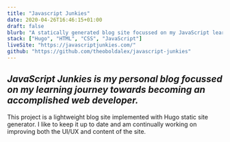 ```yaml
---
title: "Javascript Junkies"
date: 2020-04-26T16:46:15+01:00
draft: false
blurb: "A statically generated blog site focussed on my JavaScript learning journey."
stack: ["Hugo", "HTML", "CSS", "JavaScript"]
liveSite: "https://javascriptjunkies.com/"
github: "https://github.com/theoboldalex/javascript-junkies"
---
```


## _JavaScript Junkies is my personal blog focussed on my learning journey towards becoming an accomplished web developer._

This project is a lightweight blog site implemented with Hugo static site generator. I like to keep it up to date and am continually working on improving both the UI/UX and content of the site.
